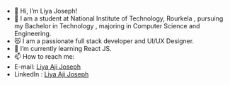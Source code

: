 - 👋 Hi, I’m Liya Joseph!
- 💞 I am a student at National Institute of Technology, Rourkela , pursuing my Bachelor in Technology , majoring in Computer Science and Engineering.
- 😻 I am a passionate full stack developer and UI/UX Designer. 
- 🌱 I’m currently learning React JS.
- 📫 How to reach me:
- E-mail: [Liya Aji Joseph](mailto:liyaajijoseph@gmail.com?subject=[GitHub]%20Source%20Han%20Sans)
- LinkedIn : [Liya Aji Joseph](https://www.linkedin.com/in/liya-joseph-a42162221/)
